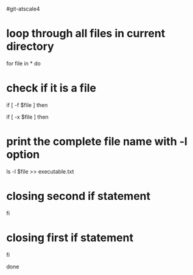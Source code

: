 #git-atscale4

# loop through all files in current directory
for file in *
do

# check if it is a file
if [ -f $file ]
then

if [ -x $file ]
then

# print the complete file name with -l option
ls -l $file >> executable.txt

# closing second if statement
fi

# closing first if statement
fi

done

